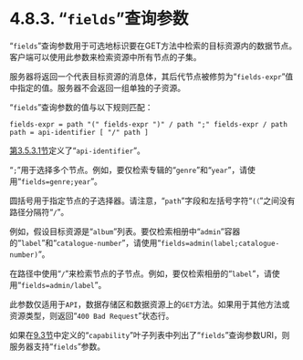 # 4.8.3. “`fields`”查询参数

“`fields`”查询参数用于可选地标识要在GET方法中检索的目标资源内的数据节点。客户端可以使用此参数来检索资源中所有节点的子集。

服务器将返回一个代表目标资源的消息体，其后代节点被修剪为“`fields-expr`”值中指定的值。服务器不会返回一组单独的子资源。

“`fields`”查询参数的值与以下规则匹配：

```
fields-expr = path "(" fields-expr ")" / path ";" fields-expr / path
path = api-identifier [ "/" path ]
```

[第3.5.3.1节](../section-3/3.5.1.md)定义了“`api-identifier`”。

“`;`”用于选择多个节点。例如，要仅检索专辑的“`genre`”和“`year`”，请使用“`fields=genre;year`”。

圆括号用于指定节点的子选择器。请注意，“`path`”字段和左括号字符“`(（`”之间没有路径分隔符“`/`”。

例如，假设目标资源是“`album`”列表。要仅检索相册中“`admin`”容器的“`label`”和“`catalogue-number`”，请使用“`fields=admin(label;catalogue-number)`”。

在路径中使用“`/`”来检索节点的子节点。例如，要仅检索相册的“`label`”，请使用“`fields=admin/label`”。

此参数仅适用于`API`，数据存储区和数据资源上的`GET`方法。如果用于其他方法或资源类型，则返回“`400 Bad Request`”状态行。

如果在[9.3节](../section-9/9.3.md)中定义的“`capability`”叶子列表中列出了“`fields`”查询参数URI，则服务器支持“`fields`”参数。
